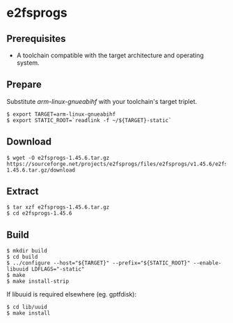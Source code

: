 # e2fsprogs

## Prerequisites
* A toolchain compatible with the target architecture and operating system.

## Prepare
Substitute *arm-linux-gnueabihf* with your toolchain's target triplet.
```
$ export TARGET=arm-linux-gnueabihf
$ export STATIC_ROOT=`readlink -f ~/${TARGET}-static`
```

## Download
```
$ wget -O e2fsprogs-1.45.6.tar.gz https://sourceforge.net/projects/e2fsprogs/files/e2fsprogs/v1.45.6/e2fsprogs-1.45.6.tar.gz/download 
```

## Extract
```
$ tar xzf e2fsprogs-1.45.6.tar.gz
$ cd e2fsprogs-1.45.6
```

## Build
```
$ mkdir build
$ cd build
$ ../configure --host="${TARGET}" --prefix="${STATIC_ROOT}" --enable-libuuid LDFLAGS="-static"
$ make
$ make install-strip
```

If libuuid is required elsewhere (eg. gptfdisk):
```
$ cd lib/uuid
$ make install
```
